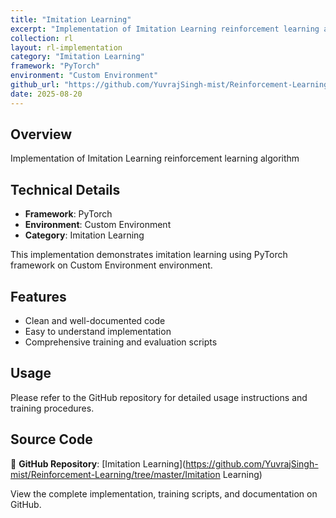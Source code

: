```yaml
---
title: "Imitation Learning"
excerpt: "Implementation of Imitation Learning reinforcement learning algorithm"
collection: rl
layout: rl-implementation
category: "Imitation Learning"
framework: "PyTorch"
environment: "Custom Environment"
github_url: "https://github.com/YuvrajSingh-mist/Reinforcement-Learning/tree/master/Imitation Learning"
date: 2025-08-20
---
```


## Overview
Implementation of Imitation Learning reinforcement learning algorithm

## Technical Details
- **Framework**: PyTorch
- **Environment**: Custom Environment
- **Category**: Imitation Learning



This implementation demonstrates imitation learning using PyTorch framework on Custom Environment environment.

## Features
- Clean and well-documented code
- Easy to understand implementation
- Comprehensive training and evaluation scripts

## Usage
Please refer to the GitHub repository for detailed usage instructions and training procedures.


## Source Code
📁 **GitHub Repository**: [Imitation Learning](https://github.com/YuvrajSingh-mist/Reinforcement-Learning/tree/master/Imitation Learning)

View the complete implementation, training scripts, and documentation on GitHub.
